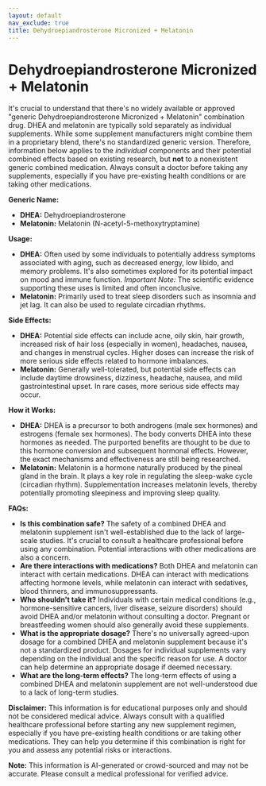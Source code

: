 ```yaml
---
layout: default
nav_exclude: true
title: Dehydroepiandrosterone Micronized + Melatonin
---
```


# Dehydroepiandrosterone Micronized + Melatonin

It's crucial to understand that there's no widely available or approved "generic Dehydroepiandrosterone Micronized + Melatonin" combination drug.  DHEA and melatonin are typically sold separately as individual supplements. While some supplement manufacturers might combine them in a proprietary blend, there's no standardized generic version.  Therefore, information below applies to the *individual* components and their potential combined effects based on existing research, but **not** to a nonexistent generic combined medication.  Always consult a doctor before taking any supplements, especially if you have pre-existing health conditions or are taking other medications.

**Generic Name:**

* **DHEA:** Dehydroepiandrosterone
* **Melatonin:** Melatonin (N-acetyl-5-methoxytryptamine)


**Usage:**

* **DHEA:**  Often used by some individuals to potentially address symptoms associated with aging, such as decreased energy, low libido, and memory problems.  It's also sometimes explored for its potential impact on mood and immune function.  *Important Note:*  The scientific evidence supporting these uses is limited and often inconclusive.
* **Melatonin:** Primarily used to treat sleep disorders such as insomnia and jet lag. It can also be used to regulate circadian rhythms.


**Side Effects:**

* **DHEA:**  Potential side effects can include acne, oily skin, hair growth, increased risk of hair loss (especially in women),  headaches, nausea, and changes in menstrual cycles.  Higher doses can increase the risk of more serious side effects related to hormone imbalances.
* **Melatonin:**  Generally well-tolerated, but potential side effects can include daytime drowsiness, dizziness, headache, nausea, and mild gastrointestinal upset.  In rare cases, more serious side effects may occur.


**How it Works:**

* **DHEA:**  DHEA is a precursor to both androgens (male sex hormones) and estrogens (female sex hormones).  The body converts DHEA into these hormones as needed.  The purported benefits are thought to be due to this hormone conversion and subsequent hormonal effects.  However, the exact mechanisms and effectiveness are still being researched.
* **Melatonin:**  Melatonin is a hormone naturally produced by the pineal gland in the brain. It plays a key role in regulating the sleep-wake cycle (circadian rhythm).  Supplementation increases melatonin levels, thereby potentially promoting sleepiness and improving sleep quality.


**FAQs:**

* **Is this combination safe?**  The safety of a combined DHEA and melatonin supplement isn't well-established due to the lack of large-scale studies.  It's crucial to consult a healthcare professional before using any combination.  Potential interactions with other medications are also a concern.
* **Are there interactions with medications?**  Both DHEA and melatonin can interact with certain medications.  DHEA can interact with medications affecting hormone levels, while melatonin can interact with sedatives, blood thinners, and immunosuppressants.
* **Who shouldn't take it?**  Individuals with certain medical conditions (e.g., hormone-sensitive cancers, liver disease, seizure disorders) should avoid DHEA and/or melatonin without consulting a doctor.  Pregnant or breastfeeding women should also generally avoid these supplements.
* **What is the appropriate dosage?**  There's no universally agreed-upon dosage for a combined DHEA and melatonin supplement because it's not a standardized product.  Dosages for individual supplements vary depending on the individual and the specific reason for use.  A doctor can help determine an appropriate dosage if deemed necessary.
* **What are the long-term effects?**  The long-term effects of using a combined DHEA and melatonin supplement are not well-understood due to a lack of long-term studies.


**Disclaimer:** This information is for educational purposes only and should not be considered medical advice.  Always consult with a qualified healthcare professional before starting any new supplement regimen, especially if you have pre-existing health conditions or are taking other medications.  They can help you determine if this combination is right for you and assess any potential risks or interactions.


**Note:** This information is AI-generated or crowd-sourced and may not be accurate. Please consult a medical professional for verified advice.